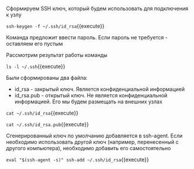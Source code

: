 Сформируем SSH ключ, который будем использовать для подключения к узлу

`ssh-keygen -f ~/.ssh/id_rsa`{{execute}}

Команда предложит ввести пароль. Если пароль не требуется - оставляем его пустым

Рассмотрим результат работы команды

`ls -l ~/.ssh`{{execute}}

Были сформированы два файла:

* id_rsa - закрытый ключ. Является конфиденциальной информацией
* id_rsa.pub - открытый ключ. Не является конфиденциальной информацией. Его мы будем размещать на внешних узлах

`cat ~/.ssh/id_rsa`{{execute}}

`cat ~/.ssh/id_rsa.pub`{{execute}}

Сгенерированный ключ по умолчанию добавляется в ssh-agent. Если необходимо использовать другой ключ 
(например, перенесенный с другого компьютера), необходимо добавить его самостоятельно

`eval "$(ssh-agent -s)"
ssh-add ~/.ssh/id_rsa`{{execute}}
